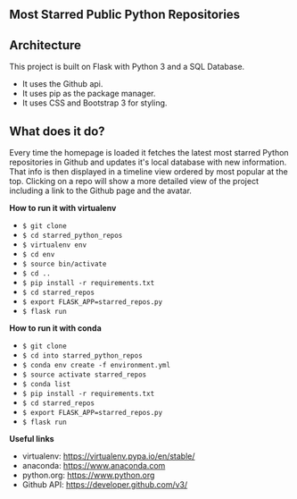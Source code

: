 **Most Starred Public Python Repositories**
-----


**Architecture**
---
This project is built on Flask with Python 3 and a SQL Database.
  * It uses the Github api.
  * It uses pip as the package manager.
  * It uses CSS and Bootstrap 3 for styling.

**What does it do?**
---
Every time the homepage is loaded it fetches the latest most starred
Python repositories in Github and updates it's local database with new information. That info is then displayed in a timeline view ordered by
most popular at the top. Clicking on a repo will show a more detailed view
of the project including a link to the Github page and the avatar.

**How to run it with virtualenv**
* `$ git clone`
* `$ cd starred_python_repos`
* `$ virtualenv env`
* `$ cd env`
* `$ source bin/activate`
* `$ cd ..`
* `$ pip install -r requirements.txt`
* `$ cd starred_repos`
* `$ export FLASK_APP=starred_repos.py`
* `$ flask run`

**How to run it with conda**
* `$ git clone`
* `$ cd into starred_python_repos`
* `$ conda env create -f environment.yml`
* `$ source activate starred_repos`
* `$ conda list`
* `$ pip install -r requirements.txt`
* `$ cd starred_repos`
* `$ export FLASK_APP=starred_repos.py`
* `$ flask run`

**Useful links**
* virtualenv: https://virtualenv.pypa.io/en/stable/
* anaconda: https://www.anaconda.com
* python.org: https://www.python.org
* Github API: https://developer.github.com/v3/
